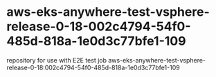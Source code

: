 # aws-eks-anywhere-test-vsphere-release-0-18-002c4794-54f0-485d-818a-1e0d3c77bfe1-109
repository for use with E2E test job aws-eks-anywhere-test-vsphere-release-0-18:002c4794-54f0-485d-818a-1e0d3c77bfe1-109
